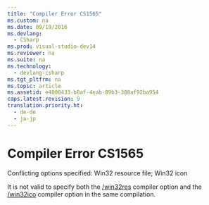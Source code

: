 ```yaml
---
title: "Compiler Error CS1565"
ms.custom: na
ms.date: 09/19/2016
ms.devlang: 
  - CSharp
ms.prod: visual-studio-dev14
ms.reviewer: na
ms.suite: na
ms.technology: 
  - devlang-csharp
ms.tgt_pltfrm: na
ms.topic: article
ms.assetid: e4000433-b8af-4eab-89b3-388af92ba954
caps.latest.revision: 9
translation.priority.ht: 
  - de-de
  - ja-jp
---
```

# Compiler Error CS1565
Conflicting options specified: Win32 resource file; Win32 icon  
  
 It is not valid to specify both the [/win32res](../vs140/-win32res--C#-Compiler-Options-.md) compiler option and the [/win32ico](../vs140/-win32icon--C#-Compiler-Options-.md) compiler option in the same compilation.